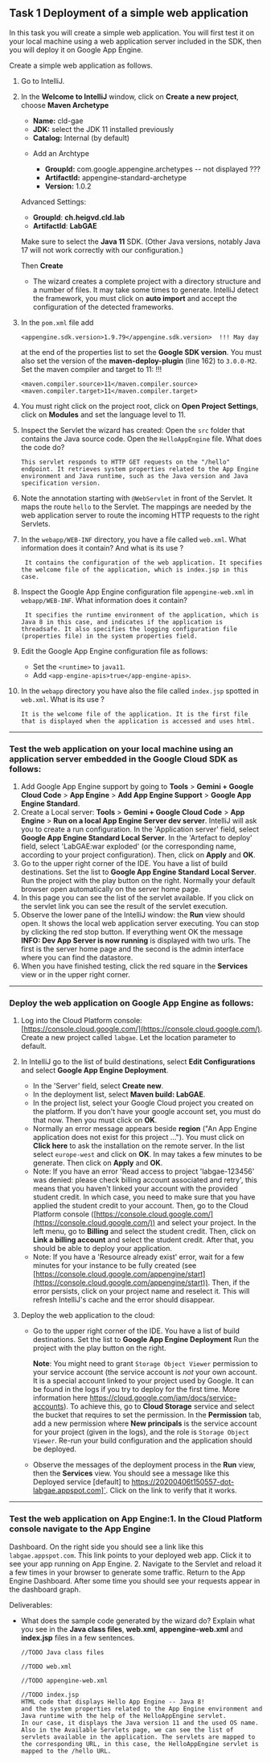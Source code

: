 ## Task 1 Deployment of a simple web application

In this task you will create a simple web application. You will first
test it on your local machine using a web application server included
in the SDK, then you will deploy it on Google App Engine.

Create a simple web application as follows.

1. Go to IntelliJ.
2. In the **Welcome to IntelliJ** window, click on **Create a new
   project**, choose **Maven Archetype**

   - **Name:** cld-gae
   - **JDK:** select the JDK 11 installed previously
   - **Catalog:** Internal (by default)

   * Add an Archtype

     - **GroupId:** com.google.appengine.archetypes -- not displayed ???
     - **ArtifactId:** appengine-standard-archetype
     - **Version:** 1.0.2

   Advanced Settings:

   - **GroupId**: **ch.heigvd.cld.lab**
   - **ArtifactId**: **LabGAE**

   Make sure to select the **Java 11** SDK. (Other Java versions, notably Java 17 will not work correctly with our configuration.)

   Then **Create**

   - The wizard creates a complete project with a directory structure
     and a number of files. It may take some times to
     generate. IntelliJ detect the framework, you must click on
     **auto import** and accept the configuration of the detected
     frameworks.
3. In the `pom.xml` file add

   ```
   <appengine.sdk.version>1.9.79</appengine.sdk.version>  !!! May day
   ```

   at the end of the properties list to set the **Google SDK version**. You must
   also set the version of the **maven-deploy-plugin** (line 162) to
   `3.0.0-M2`. Set the maven compiler and target to 11:  !!!

   ```
   <maven.compiler.source>11</maven.compiler.source>
   <maven.compiler.target>11</maven.compiler.target>
   ```
4. You must right click on the project root, click on **Open
   Project Settings**, click on **Modules** and set the language level to 11.
5. Inspect the Servlet the wizard has created: Open the `src`
   folder that contains the Java source code. Open the
   `HelloAppEngine` file. What does the code do?

   ```
   This servlet responds to HTTP GET requests on the "/hello" endpoint. It retrieves system properties related to the App Engine environment and Java runtime, such as the Java version and Java specification version.
   ```
6. Note the annotation starting with `@WebServlet` in front of the
   Servlet. It maps the route `hello` to the Servlet. The mappings are needed by the web application server to route the incoming HTTP requests to the right Servlets.
7. In the `webapp/WEB-INF` directory, you have a file called
   `web.xml`. What information does it contain? And what is its use ?

   ```
    It contains the configuration of the web application. It specifies the welcome file of the application, which is index.jsp in this case.
   ```
8. Inspect the Google App Engine configuration file
   `appengine-web.xml` in `webapp/WEB-INF`. What information does it contain?

   ```
    It specifies the runtime environment of the application, which is Java 8 in this case, and indicates if the application is threadsafe. It also specifies the logging configuration file (properties file) in the system properties field.
   ```
9. Edit the Google App Engine configuration file as follows:

   - Set the `<runtime>` to `java11`.
   - Add `<app-engine-apis>true</app-engine-apis>`.
10. In the `webapp` directory you have also the file called
    `index.jsp` spotted in `web.xml`. What is its use ?

    ```
    It is the welcome file of the application. It is the first file that is displayed when the application is accessed and uses html.
    ```

---

### Test the web application on your local machine using an application server embedded in the Google Cloud SDK as follows:

1. Add Google App Engine support by going to **Tools** > **Gemini + Google Cloud Code** > **App Engine** > **Add App Engine Support** > **Google App Engine Standard**.
2. Create a Local server: **Tools** > **Gemini + Google Cloud Code** > **App Engine** > **Run on a local App Engine Server dev server**. IntelliJ will ask you to create a run configuration. In the 'Application server' field, select **Google App Engine Standard Local Server**.  In the 'Artefact to deploy' field, select 'LabGAE:war exploded' (or the corresponding name, according to your project configuration). Then, click on **Apply** and **OK**.
3. Go to the upper right corner of the IDE. You have a list of build destinations. Set the list to **Google App Engine Standard Local Server**. Run the project with the play button on the right. Normally your default browser open automatically on the server home page.
4. In this page you can see the list of the servlet available. If you click on the servlet link you can see the result of the servlet execution.
5. Observe the lower pane of the IntelliJ window: the **Run** view should open. It shows the local web application server executing. You can stop by clicking the red stop button. If everything went OK the message **INFO: Dev App Server is now running** is displayed with two urls. The first is the server home page and the second is the admin interface where you can find the datastore.
6. When you have finished testing, click the red square in the **Services** view or in the upper right corner.

---

### Deploy the web application on Google App Engine as follows:

1. Log into the Cloud Platform console:
   [https://console.cloud.google.com/](https://console.cloud.google.com/). Create a new project called
   `labgae`. Let the location parameter to default.
2. In IntelliJ go to the list of build destinations, select **Edit
   Configurations** and select **Google App Engine Deployment**.

   - In the 'Server' field, select **Create new**.
   - In the deployment list, select **Maven build: LabGAE**.
   - In the project list, select your Google Cloud project you
     created on the platform. If you don't have your google account
     set, you must do that now. Then you must click on **OK**.
   - Normally an error message appears beside **region** ("An App Engine application does not exist for this project ..."). You must click on **Click here** to ask the installation on the remote server. In the list select `europe-west` and click on **OK**. In may takes a few minutes to be generate. Then click on **Apply** and **OK**.
   - Note: If you have an error 'Read access to project 'labgae-123456' was denied: please check billing account associated and retry', this means that you haven't linked your account with the provided student credit. In which case, you need to make sure that you have applied the student credit to your account. Then, go to the Cloud Platform console ([https://console.cloud.google.com/](https://console.cloud.google.com/)) and select your project. In the left menu, go to **Billing** and select the student credit. Then, click on **Link a billing account** and select the student credit. After that, you should be able to deploy your application.
   - Note: If you have a 'Resource already exist' error, wait for a few minutes for your instance to be fully created (see [https://console.cloud.google.com/appengine/start](https://console.cloud.google.com/appengine/start)). Then, if the error persists, click on your project name and reselect it. This will refresh IntelliJ's cache and the error should disappear.
3. Deploy the web application to the cloud:

   - Go to the upper right corner of the IDE. You have a list of
     build destinations. Set the list to **Google App Engine
     Deployment** Run the project with the play button on the right.

     **Note**: You might need to grant `Storage Object Viewer` permission to your service account (the service account is _not_ your own account. It is a special account linked to your project used by Google. It can be found in the logs if you try to deploy for the first time. More information here <https://cloud.google.com/iam/docs/service-accounts>). To achieve this, go to **Cloud Storage** service and select the bucket that requires to set the permission. In the **Permission** tab, add a new permission where **New principals** is the service account for your project (given in the logs), and the role is `Storage Object Viewer`. Re-run your build configuration and the application should be deployed.

   - Observe the messages of the deployment process in the **Run**
     view, then the **Services** view. You should see a message like this Deployed service [default] to https://20200406t150557-dot-labgae.appspot.com]`. Click on the link to verify that it works.
---

### Test the web application on App Engine:1. In the Cloud Platform console navigate to the App Engine
   Dashboard. On the right side you should see a link like this
   `labgae.appspot.com`. This link points to your deployed
   web app. Click it to see your app running on App Engine.
2. Navigate to the Servlet and reload it a few times in your browser
   to generate some traffic. Return to the App Engine
   Dashboard. After some time you should see your requests appear in the dashboard graph.


Deliverables:

- What does the sample code generated by the wizard do? Explain what
  you see in the **Java class files**, **web.xml**,
  **appengine-web.xml** and **index.jsp** files in a few sentences.

  ```
  //TODO Java class files
  ```
  ```
  //TODO web.xml
  ```
  ```
  //TODO appengine-web.xml
  ```
  ```
  //TODO index.jsp
  HTML code that displays Hello App Engine -- Java 8!
  and the system properties related to the App Engine environment and Java runtime with the help of the HelloAppEngine servlet.
  In our case, it displays the Java version 11 and the used OS name.
  Also in the Available Servlets page, we can see the list of servlets available in the application. The servlets are mapped to the corresponding URL, in this case, the HelloAppEngine servlet is mapped to the /hello URL.
  ```

